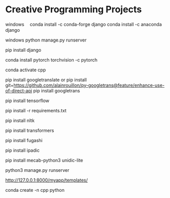 # Creative Programming Projects

windows　 conda install -c conda-forge django        conda install -c anaconda django

windows python manage.py runserver

pip install django

conda install pytorch torchvision -c pytorch

conda activate cpp

pip install googletranslate  or   pip install git+https://github.com/alainrouillon/py-googletrans@feature/enhance-use-of-direct-api
pip install googletrans

pip install tensorflow

pip install -r requirements.txt



pip install nltk

pip install transformers

pip install fugashi

pip install ipadic

pip install mecab-python3 unidic-lite

python3 manage.py runserver

http://127.0.0.1:8000/myapp/templates/ 






conda create -n cpp python
